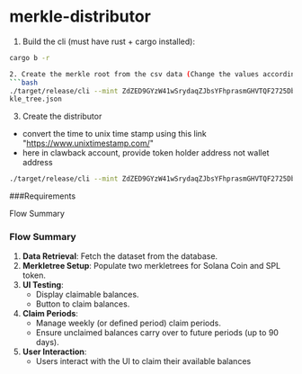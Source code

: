 # merkle-distributor



1. Build the cli (must have rust + cargo installed):

```bash
cargo b -r

2. Create the merkle root from the csv data (Change the values according to requirements)
```bash
./target/release/cli --mint ZdZED9GYzW41wSrydaqZJbsYFhprasmGHVTQF2725Db --rpc-url https://api.devnet.solana.com --keypair-path /home/anusriesto/.config/solana/id.json --program-id G15pAFExGrHqAeSLRPPrXzCXFqJpajhSaTic7pWzJEU7  create-merkle-tree --csv-path merkle-tree/test_fixtures/test_csv.csv --merkle-tree-path mer
kle_tree.json
```
3. Create the distributor 
- convert the time to unix time stamp using this link "https://www.unixtimestamp.com/"
- here in clawback account, provide token holder address not wallet address
```bash
./target/release/cli --mint ZdZED9GYzW41wSrydaqZJbsYFhprasmGHVTQF2725Db --rpc-url https://api.devnet.solana.com --keypair-path /home/anusriesto/.config/solana/id.json --program-id G15pAFExGrHqAeSLRPPrXzCXFqJpajhSaTic7pWzJEU7 --airdrop-version 4 new-distributor --clawback-receiver-token-account CoiC3ov6CN4rXvmhQ2ZEvBFaEWyFdtMcnufaCwFm1Gof --start-vesting-ts 1721135781 --end-vesting-ts 1721136021 --merkle-tree-path merkle_tree.json --clawback-start-ts 1721395221
```


###Requirements

Flow Summary
### Flow Summary

1. **Data Retrieval**: Fetch the dataset from the database.
2. **Merkletree Setup**: Populate two merkletrees for Solana Coin and SPL token.
3. **UI Testing**:
   - Display claimable balances.
   - Button to claim balances.
4. **Claim Periods**:
   - Manage weekly (or defined period) claim periods.
   - Ensure unclaimed balances carry over to future periods (up to 90 days).
5. **User Interaction**:
   - Users interact with the UI to claim their available balances
